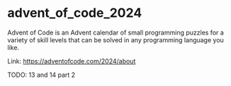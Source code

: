 # advent_of_code_2024

Advent of Code is an Advent calendar of small programming puzzles for a variety of skill levels that can be solved in any programming language you like.

Link: https://adventofcode.com/2024/about

TODO: 13 and 14 part 2